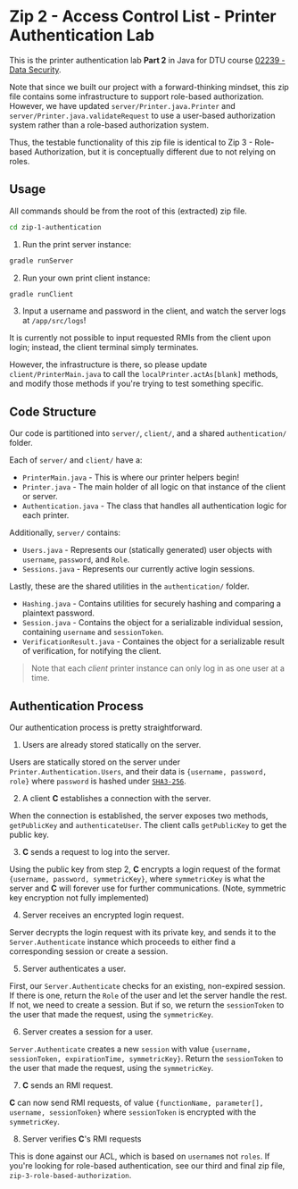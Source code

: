 # Zip 2 - Access Control List - Printer Authentication Lab

This is the printer authentication lab **Part 2** in Java for DTU course [02239 - Data Security](https://kurser.dtu.dk/course/02239).

Note that since we built our project with a forward-thinking mindset, this zip file contains some infrastructure to support role-based authorization. However, we have updated `server/Printer.java.Printer` and `server/Printer.java.validateRequest` to use a user-based authorization system rather than a role-based authorization system.

Thus, the testable functionality of this zip file is identical to Zip 3 - Role-based Authorization, but it is conceptually different due to not relying on roles.

## Usage

All commands should be from the root of this (extracted) zip file.

```bash
cd zip-1-authentication
```

1. Run the print server instance:

```bash
gradle runServer
```

2. Run your own print client instance:

```bash
gradle runClient
```

3. Input a username and password in the client, and watch the server logs at `/app/src/logs`!

It is currently not possible to input requested RMIs from the client upon login; instead, the client terminal simply terminates.

However, the infrastructure is there, so please update `client/PrinterMain.java` to call the `localPrinter.actAs[blank]` methods, and modify those methods if you're trying to test something specific.

## Code Structure

Our code is partitioned into `server/`, `client/`, and a shared `authentication/` folder.

Each of `server/` and `client/` have a:

- `PrinterMain.java` - This is where our printer helpers begin!
- `Printer.java` - The main holder of all logic on that instance of the client or server.
- `Authentication.java` - The class that handles all authentication logic for each printer.

Additionally, `server/` contains:

- `Users.java` - Represents our (statically generated) user objects with `username`, `password`, and `Role`.
- `Sessions.java` - Represents our currently active login sessions.

Lastly, these are the shared utilities in the `authentication/` folder.

- `Hashing.java` - Contains utilities for securely hashing and comparing a plaintext password.
- `Session.java` - Contains the object for a serializable individual session, containing `username` and `sessionToken`.
- `VerificationResult.java` - Containes the object for a serializable result of verification, for notifying the client.

> Note that each _client_ printer instance can only log in as one user at a time.

## Authentication Process

Our authentication process is pretty straightforward.

1. Users are already stored statically on the server.

Users are statically stored on the server under `Printer.Authentication.Users`, and their data is `{username, password, role}` where `password` is hashed under [`SHA3-256`](https://emn178.github.io/online-tools/sha3_256.html).

2. A client **C** establishes a connection with the server.

When the connection is established, the server exposes two methods, `getPublicKey` and `authenticateUser`. The client calls `getPublicKey` to get the public key.

3. **C** sends a request to log into the server.

Using the public key from step 2, **C** encrypts a login request of the format `{username, password, symmetricKey}`, where `symmetricKey` is what the server and **C** will forever use for further communications. (Note, symmetric key encryption not fully implemented)

4. Server receives an encrypted login request.

Server decrypts the login request with its private key, and sends it to the `Server.Authenticate` instance which proceeds to either find a corresponding session or create a session.

5. Server authenticates a user.

First, our `Server.Authenticate` checks for an existing, non-expired session. If there is one, return the `Role` of the user and let the server handle the rest. If not, we need to create a session. But if so, we return the `sessionToken` to the user that made the request, using the `symmetricKey`.

6. Server creates a session for a user.

`Server.Authenticate` creates a new `session` with value `{username, sessionToken, expirationTime, symmetricKey}`. Return the `sessionToken` to the user that made the request, using the `symmetricKey`.

7. **C** sends an RMI request.

**C** can now send RMI requests, of value `{functionName, parameter[], username, sessionToken}` where `sessionToken` is encrypted with the `symmetricKey`.

8. Server verifies **C**'s RMI requests

This is done against our ACL, which is based on `username`s not `roles`. If you're looking for role-based authentication, see our third and final zip file, `zip-3-role-based-authorization`.
